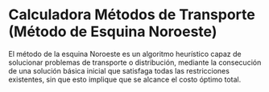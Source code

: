 # Calculadora Métodos de Transporte (Método de Esquina Noroeste)

El método de la esquina Noroeste es un algoritmo heurístico capaz de solucionar problemas de transporte o distribución, mediante la consecución de una solución básica inicial que satisfaga todas las restricciones existentes, sin que esto implique que se alcance el costo óptimo total.

